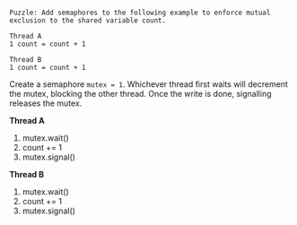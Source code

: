 
```

Puzzle: Add semaphores to the following example to enforce mutual exclusion to the shared variable count.

Thread A
1 count = count + 1

Thread B
1 count = count + 1
```

Create a semaphore `mutex = 1`. Whichever thread first waits will decrement the mutex, blocking the other thread. Once the write is done, signalling releases the mutex.

**Thread A**

1. mutex.wait()
2. count += 1
3. mutex.signal()


**Thread B**

1. mutex.wait()
2. count += 1
3. mutex.signal()
